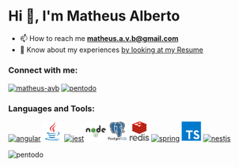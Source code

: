 <h1 align="left">Hi 👋, I'm Matheus Alberto</h1>


- 📫 How to reach me **matheus.a.v.b@gmail.com**
- 📄 Know about my experiences [by looking at my Resume](https://drive.google.com/file/d/1BCPjNd-4bf09N_PgSglK95u1MohBVawL)

<h3 align="left">Connect with me:</h3>
<p align="left">
<a href="https://linkedin.com/in/matheus-avb" target="blank"><img align="center" src="https://raw.githubusercontent.com/rahuldkjain/github-profile-readme-generator/master/src/images/icons/Social/linked-in-alt.svg" alt="matheus-avb" height="30" width="40" /></a>
<a href="https://discord.gg/pentodo" target="blank"><img align="center" src="https://raw.githubusercontent.com/rahuldkjain/github-profile-readme-generator/master/src/images/icons/Social/discord.svg" alt="pentodo" height="30" width="40" /></a>
</p>

<h3 align="left">Languages and Tools:</h3>
<p align="left"><a href="https://angular.io" target="_blank" rel="noreferrer"><img src="https://angular.io/assets/images/logos/angular/angular.svg" alt="angular" width="40" height="40"/></a> <a href="https://www.java.com" target="_blank" rel="noreferrer"><img src="https://raw.githubusercontent.com/devicons/devicon/master/icons/java/java-original.svg" alt="java" width="40" height="40"/></a> <a href="https://jestjs.io" target="_blank" rel="noreferrer"><img src="https://www.vectorlogo.zone/logos/jestjsio/jestjsio-icon.svg" alt="jest" width="40" height="40"/></a> <a href="https://nodejs.org" target="_blank" rel="noreferrer"><img src="https://raw.githubusercontent.com/devicons/devicon/master/icons/nodejs/nodejs-original-wordmark.svg" alt="nodejs" width="40" height="40"/></a> <a href="https://www.postgresql.org" target="_blank" rel="noreferrer"><img src="https://raw.githubusercontent.com/devicons/devicon/master/icons/postgresql/postgresql-original-wordmark.svg" alt="postgresql" width="40" height="40"/></a> <a href="https://redis.io" target="_blank" rel="noreferrer"><img src="https://raw.githubusercontent.com/devicons/devicon/master/icons/redis/redis-original-wordmark.svg" alt="redis" width="40" height="40"/></a> <a href="https://spring.io/" target="_blank" rel="noreferrer"><img src="https://img.icons8.com/color/600/spring-logo.png" alt="spring" width="40" height="40"/></a> <a href="https://www.typescriptlang.org/" target="_blank" rel="noreferrer"><img src="https://raw.githubusercontent.com/devicons/devicon/master/icons/typescript/typescript-original.svg" alt="typescript" width="40" height="40"/></a> <a href="https://nestjs.com/" target="_blank" rel="noreferrer"><img src="https://img.icons8.com/color/600/nestjs.png" alt="nestjs" width="40" height="40"/></a></p>

<p><img align="center" src="https://github-readme-stats.vercel.app/api/top-langs?username=pentodo&show_icons=true&locale=en&layout=compact" alt="pentodo" /></p>
